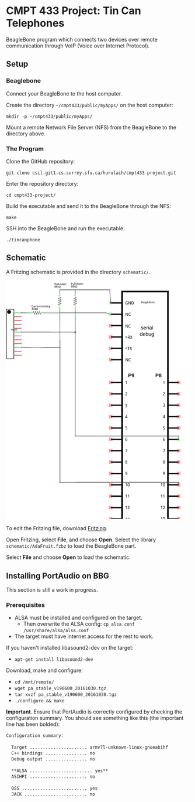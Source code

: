# CMPT 433 Project: Tin Can Telephones

BeagleBone program which connects two devices over remote communication through VoIP (Voice over Internet Protocol).

## Setup

### Beaglebone

Connect your BeagleBone to the host computer.

Create the directory `~/cmpt433/public/myApps/` on the host computer:
```shell
mkdir -p ~/cmpt433/public/myApps/
```

Mount a remote Network File Server (NFS) from the BeagleBone to the directory above.

### The Program

Clone the GitHub repository:
```shell
git clone csil-git1.cs.surrey.sfu.ca/hurulaih/cmpt433-project.git
```

Enter the repository directory:
```shell
cd cmpt433-project/
```

Build the executable and send it to the BeagleBone through the NFS:
```shell
make
```

SSH into the BeagleBone and run the executable:
```shell
./tincanphone
```

## Schematic

A Fritzing schematic is provided in the directory `schematic/`.

![Schematic](readme-img/schematic.jpg)

To edit the Fritzing file, download [Fritzing](https://fritzing.org/download/).

Open Fritzing, select **File**, and choose **Open**. Select the library `schematic/AdaFruit.fzbz` to load the BeagleBone part.

Select **File** and choose **Open** to load the schematic.

## Installing PortAudio on BBG

This section is still a work in progress.

### Prerequisites
* ALSA must be installed and configured on the target.
  * Then overwrite the ALSA config: `cp alsa.conf /usr/share/alsa/alsa.conf`
* The target must have internet access for the rest to work.

If you haven't installed libasound2-dev on the target:
* `apt-get install libasound2-dev`

Download, make and configure:
* `cd /mnt/remote/`
* `wget pa_stable_v190600_20161030.tgz`
* `tar xvzf pa_stable_v190600_20161030.tgz`
* `./configure && make`

**Important**. Ensure that PortAudio is correctly configured by checking the configuration summary. You should see something like this (the important line has been bolded):

```
Configuration summary:

  Target ...................... armv7l-unknown-linux-gnueabihf
  C++ bindings ................ no
  Debug output ................ no

  **ALSA ........................ yes**
  ASIHPI ...................... no

  OSS ......................... yes
  JACK ........................ no

```
